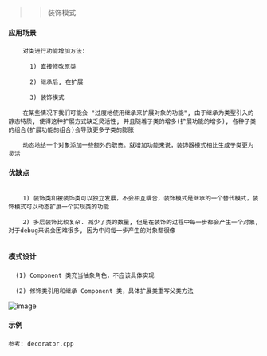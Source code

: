 >> 装饰模式

#### 应用场景

```
    对类进行功能增加方法:
      
      1) 直接修改原类
      
      2) 继承后, 在扩展
      
      3) 装饰模式

    在某些情况下我们可能会 "过度地使用继承来扩展对象的功能", 由于继承为类型引入的静态特质, 使得这种扩展方式缺乏灵活性; 并且随着子类的增多(扩展功能的增多), 各种子类的组合(扩展功能的组合)会导致更多子类的膨胀
    
    动态地给一个对象添加一些额外的职责。就增加功能来说，装饰器模式相比生成子类更为灵活

```

#### 优缺点

```

    1) 装饰类和被装饰类可以独立发展，不会相互耦合，装饰模式是继承的一个替代模式，装饰模式可以动态扩展一个实现类的功能

    2) 多层装饰比较复杂. 减少了类的数量, 但是在装饰的过程中每一步都会产生一个对象, 对于debug来说会困难很多, 因为中间每一步产生的对象都很像
    
```

#### 模式设计

```
  (1) Component 类充当抽象角色，不应该具体实现
  
  (2) 修饰类引用和继承 Component 类，具体扩展类重写父类方法

```

![image](https://user-images.githubusercontent.com/42632290/236661699-45ff5433-86e7-4269-bad6-66f094a096f0.png)

#### 示例

```
参考: decorator.cpp
```

